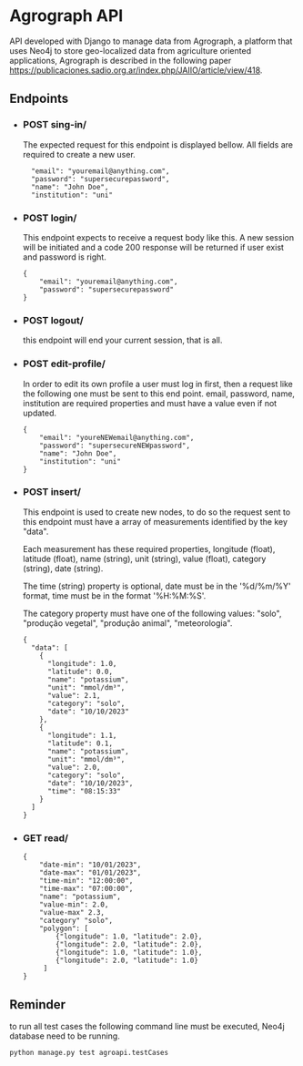 # Agrograph API
API developed with Django to manage data from Agrograph, 
a platform that uses Neo4j to store geo-localized data from 
agriculture oriented applications, Agrograph is described 
in the following paper https://publicaciones.sadio.org.ar/index.php/JAIIO/article/view/418.


## Endpoints

* ### POST sing-in/ 

  The expected request for this endpoint is displayed bellow. 
All fields are required to create a new user.
  ```
    "email": "youremail@anything.com",
    "password": "supersecurepassword",
    "name": "John Doe",
    "institution": "uni"  
  ```

* ### POST login/

    This endpoint expects to receive a request body like this.
A new session will be initiated and a code 200 response will 
be returned if user exist and password is right.
    
  ```
  {
      "email": "youremail@anything.com",
      "password": "supersecurepassword"
  }
  ```

* ### POST logout/

    this endpoint will end your current session, that is all.

* ### POST edit-profile/ 

  In order to edit its own profile a user must log in first, then a
request like the following one must be sent to this end point. 
email, password, name, institution are required properties and 
must have a value even if not updated. 

  ```
  {
      "email": "youreNEWemail@anything.com",
      "password": "supersecureNEWpassword",
      "name": "John Doe",
      "institution": "uni"
  }
  ```

* ### POST insert/
  This endpoint is used to create new nodes, to do so the request 
sent to this endpoint must have a array of measurements 
identified by the key "data".

  Each measurement has these required properties, longitude (float), 
latitude (float), name (string), unit (string), value (float), 
category (string), date (string).   

  The time (string) property is optional, date must be in 
the '%d/%m/%Y' format, time must be in the format '%H:%M:%S'.

  The category property must have one of the following values:
"solo", "produção vegetal", "produção animal", "meteorologia".

  ```
  {
    "data": [
      {
        "longitude": 1.0, 
        "latitude": 0.0, 
        "name": "potassium",
        "unit": "mmol/dm³",
        "value": 2.1,
        "category": "solo",
        "date": "10/10/2023"
      },
      { 
        "longitude": 1.1, 
        "latitude": 0.1,
        "name": "potassium",
        "unit": "mmol/dm³",
        "value": 2.0,
        "category": "solo",
        "date": "10/10/2023",
        "time": "08:15:33"
      }
    ]
  }
  ```
* ### GET read/
  
  ```
  {
      "date-min": "10/01/2023",
      "date-max": "01/01/2023",
      "time-min": "12:00:00",
      "time-max": "07:00:00",
      "name": "potassium",
      "value-min": 2.0,
      "value-max" 2.3,
      "category" "solo",
      "polygon": [
          {"longitude": 1.0, "latitude": 2.0}, 
          {"longitude": 2.0, "latitude": 2.0},
          {"longitude": 1.0, "latitude": 1.0},
          {"longitude": 2.0, "latitude": 1.0}
       ]
  }
  ```


## Reminder
to run all test cases the following command line must be executed,
Neo4j database need to be running.

```run tests
python manage.py test agroapi.testCases
```